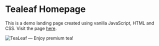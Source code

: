 # Tealeaf Homepage

This is a demo landing page created using vanilla JavaScript, HTML and CSS. Visit the page [here](https://emmakuen.github.io/tealeaf-homepage/).

![TeaLeaf — Enjoy premium tea!](https://user-images.githubusercontent.com/85257928/218086723-4fc7ce6d-6fc3-4343-8ad9-b8851e90f0a5.png)
